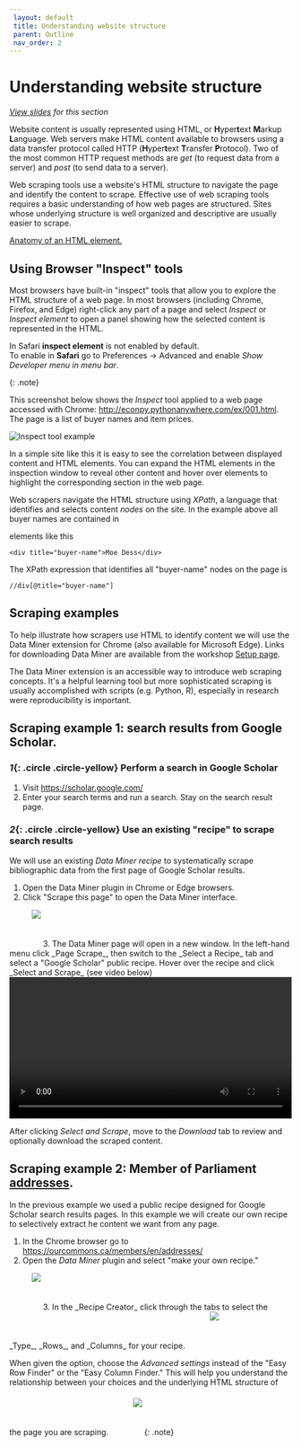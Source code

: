 ```yaml
---
 layout: default
 title: Understanding website structure
 parent: Outline
 nav_order: 2
---
```

# Understanding website structure

<em><a href="../slides/website-structure.html" target="_blank">View slides</a> for this section</em>

Website content is usually represented using HTML, or **H**yper**t**ext **M**arkup **L**anguage. Web servers make HTML content available to browsers using a data transfer protocol called HTTP (**H**yper**t**ext **T**ransfer **P**rotocol). Two of the most common HTTP request methods are *get* (to request data from a server) and *post* (to send data to a server).

Web scraping tools use a website's HTML structure to navigate the page and identify the content to scrape. Effective use of web scraping tools requires a basic understanding of how web pages are structured. Sites whose underlying structure is well organized and descriptive are usually easier to scrape.

<a href="https://developer.mozilla.org/en-US/docs/Learn/Getting_started_with_the_web/HTML_basics" target="_blank">Anatomy of an HTML element.</a>


## Using Browser "Inspect" tools

Most browsers have built-in "inspect" tools that allow you to explore the HTML structure of a web page. In most browsers (including Chrome, Firefox, and Edge) right-click any part of a page and select *Inspect* or *Inspect element* to open a panel showing how the selected content is represented in the HTML.

<p>In Safari <strong>inspect element</strong> is not enabled by default.<br> To enable in <strong>Safari</strong> go to Preferences -> Advanced and enable <i>Show Developer menu in menu bar</i>.</p>
{: .note}

This screenshot below shows the *Inspect* tool applied to a web page accessed with Chrome: <a href="http://econpy.pythonanywhere.com/ex/001.html" target="_blank">http://econpy.pythonanywhere.com/ex/001.html</a>. The page is a list of buyer names and item prices.

![Inspect tool example](media/inspect_tool.png)

In a simple site like this it is easy to see the correlation between displayed content and HTML elements. You can expand the HTML elements in the inspection window to reveal other content and hover over elements to highlight the corresponding section in the web page.

Web scrapers navigate the HTML structure using *XPath*, a language that identifies and selects content *nodes* on the site. In the example above all buyer names are contained in <div> elements like this

```
<div title="buyer-name">Moe Dess</div>
```

The XPath expression that identifies all "buyer-name" nodes on the page is

```
//div[@title="buyer-name"]
```


## Scraping examples

To help illustrate how scrapers use HTML to identify content we will use the Data Miner extension for Chrome (also available for Microsoft Edge). Links for downloading Data Miner are available from the workshop [Setup page](../index.html).

The Data Miner extension is an accessible way to introduce web scraping concepts. It's a helpful learning tool but more sophisticated scraping is usually accomplished with scripts (e.g. Python, R), especially in research were reproducibility is important.

## Scraping example 1: search results from Google Scholar.

### *1*{: .circle .circle-yellow} Perform a search in Google Scholar 
1. Visit <https://scholar.google.com/>
2. Enter your search terms and run a search. Stay on the search result page.

### *2*{: .circle .circle-yellow} Use an existing "recipe" to scrape search results 
We will use an existing _Data Miner recipe_ to systematically scrape bibliographic data from the first page of Google Scholar results.

1. Open the Data Miner plugin in Chrome or Edge browsers.
2. Click "Scrape this page" to open the Data Miner interface.
<img style="margin-left:40px; margin-bottom:50px" src="media/scrape-this-page.png"/>
3. The Data Miner page will open in a new window. In the left-hand menu click _Page Scrape_, then switch to the _Select a Recipe_ tab and select a "Google Scholar" public recipe. Hover over the recipe and click _Select and Scrape_ (see video below) 
<video controls="controls" width="100%" name="the Tableau sheet" src="media/data-miner-interface.mp4">
</video>

After clicking _Select and Scrape_, move to the _Download_ tab to review and optionally download the scraped content.

## Scraping example 2: Member of Parliament <a href="https://www.ourcommons.ca/members/en/addresses" target="_blank">addresses</a>.
In the previous example we used a public recipe designed for Google Scholar search results pages. In this example we will create our own recipe to selectively extract he content we want from any page.

1. In the Chrome browser go to <https://ourcommons.ca/members/en/addresses/>
2. Open the _Data Miner_ plugin and select "make your own recipe."
<img style="margin-left:40px; margin-bottom:50px" src="media/make-own-recipe.png"/>
3. In the _Recipe Creator_ click through the tabs to select the _Type_, _Rows_, and _Columns_ for your recipe.
<img style="margin-left:40px; margin-bottom:50px" src="media/create-recipe.png"/>

When given the option, choose the _Advanced settings_ instead of the "Easy Row Finder" or the "Easy Column Finder." This will help you understand the relationship between your choices and the underlying HTML structure of the page you are scraping.
<img style="margin-top: 20px; margin-left:40px; margin-bottom:50px" src="media/advanced-finder.png"/>
{: .note}
